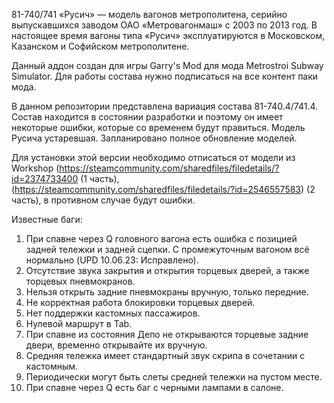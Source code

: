 81-740/741 «Русич» — модель вагонов метрополитена, серийно выпускавшихся заводом ОАО «Метровагонмаш» с 2003 по 2013 год. В настоящее время вагоны типа «Русич» эксплуатируются в Московском, Казанском и Софийском метрополитене.

Данный аддон создан для игры Garry's Mod для мода Metrostroi Subway Simulator. Для работы состава нужно подписаться на все контент паки мода.

В данном репозитории представлена вариация состава 81-740.4/741.4. Состав находится в состоянии разработки и поэтому он имеет некоторые ошибки, которые со временем будут правиться. Модель Русича устаревшая.
Запланировано полное обновление моделей. 

Для установки этой версии необходимо отписаться от модели из Workshop (https://steamcommunity.com/sharedfiles/filedetails/?id=2374733400 (1 часть),(https://steamcommunity.com/sharedfiles/filedetails/?id=2546557583) (2 часть),
в противном случае будут ошибки.

Известные баги: 

1) При спавне через Q головного вагона есть ошибка с позицией задней тележки и задней сцепки. 
С промежуточным вагоном всё нормально  (UPD 10.06.23: Исправлено).
2) Отсутствие звука закрытия и открытия торцевых дверей, а также торцевых пневмокранов.
3) Нельзя открыть задние пневмокраны вручную, только передние.
4) Не корректная работа блокировки торцевых дверей.
5) Нет поддержки кастомных пассажиров.
6) Нулевой маршрут в Tab.
7) При спавне из состояния Депо не открываются торцевые задние двери, временно открывайте их вручную.
8) Cредняя тележка имеет стандартный звук скрипа в сочетании с кастомным.
9) Периодически могут быть слеты средней тележки на пустом месте.
10) При спавне через Q есть баг с черными лампами в салоне.
